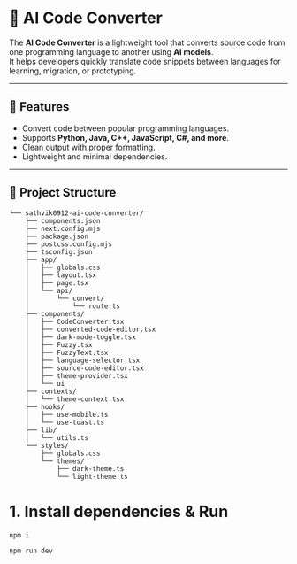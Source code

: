 # 🤖 AI Code Converter

The **AI Code Converter** is a lightweight tool that converts source code from one programming language to another using **AI models**.  
It helps developers quickly translate code snippets between languages for learning, migration, or prototyping.

---

## 🚀 Features
- Convert code between popular programming languages.
- Supports **Python, Java, C++, JavaScript, C#, and more**.
- Clean output with proper formatting.
- Lightweight and minimal dependencies.

---

## 📂 Project Structure
```text
└── sathvik0912-ai-code-converter/
    ├── components.json
    ├── next.config.mjs
    ├── package.json
    ├── postcss.config.mjs
    ├── tsconfig.json
    ├── app/
    │   ├── globals.css
    │   ├── layout.tsx
    │   ├── page.tsx
    │   └── api/
    │       └── convert/
    │           └── route.ts
    ├── components/
    │   ├── CodeConverter.tsx
    │   ├── converted-code-editor.tsx
    │   ├── dark-mode-toggle.tsx
    │   ├── Fuzzy.tsx
    │   ├── FuzzyText.tsx
    │   ├── language-selector.tsx
    │   ├── source-code-editor.tsx
    │   ├── theme-provider.tsx
    │   └── ui   
    ├── contexts/
    │   └── theme-context.tsx
    ├── hooks/
    │   ├── use-mobile.ts
    │   └── use-toast.ts
    ├── lib/
    │   └── utils.ts
    └── styles/
        ├── globals.css
        └── themes/
            ├── dark-theme.ts
            └── light-theme.ts

```
# 1. Install dependencies & Run
```text
npm i

npm run dev
```

